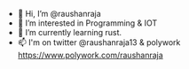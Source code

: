 - 👋 Hi, I’m @raushanraja
- 👀 I’m interested in Programming & IOT
- 🌱 I’m currently learning rust.
- 📫 I'm on twitter @raushanraja13 & polywork https://www.polywork.com/raushanraja
